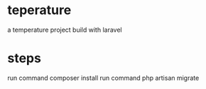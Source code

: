 # teperature
a temperature project build with laravel
# steps
run command composer install
run command php artisan migrate
